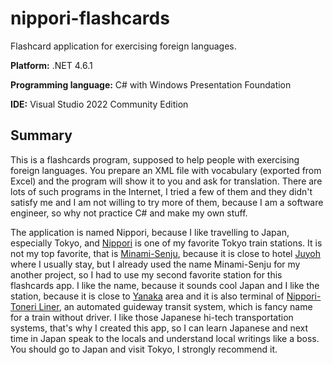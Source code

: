 # nippori-flashcards
Flashcard application for exercising foreign languages.

**Platform:** .NET 4.6.1

**Programming language:** C# with Windows Presentation Foundation

**IDE:** Visual Studio 2022 Community Edition

## Summary

This is a flashcards program, supposed to help people with exercising foreign languages. You prepare an XML file with vocabulary (exported from Excel) and the program will show it to you and ask for translation. There are lots of such programs in the Internet, I tried a few of them and they didn't satisfy me and I am not willing to try more of them, because I am a software engineer, so why not practice C# and make my own stuff.

The application is named Nippori, because I like travelling to Japan, especially Tokyo, and [Nippori](https://en.wikipedia.org/wiki/Nippori_Station) is one of my favorite Tokyo train stations. It is not my top favorite, that is [Minami-Senju](https://en.wikipedia.org/wiki/Minami-Senju_Station), because it is close to hotel [Juyoh](http://www.juyoh.co.jp/) where I usually stay, but I already used the name Minami-Senju for my another project, so I had to use my second favorite station for this flashcards app. I like the name, because it sounds cool Japan and I like the station, because it is close to [Yanaka](https://en.wikipedia.org/wiki/Yanaka_Cemetery) area and it is also terminal of [Nippori-Toneri Liner](https://en.wikipedia.org/wiki/Nippori-Toneri_Liner), an automated guideway transit system, which is fancy name for a train without driver. I like those Japanese hi-tech transportation systems, that's why I created this app, so I can learn Japanese and next time in Japan speak to the locals and understand local writings like a boss. You should go to Japan and visit Tokyo, I strongly recommend it.
